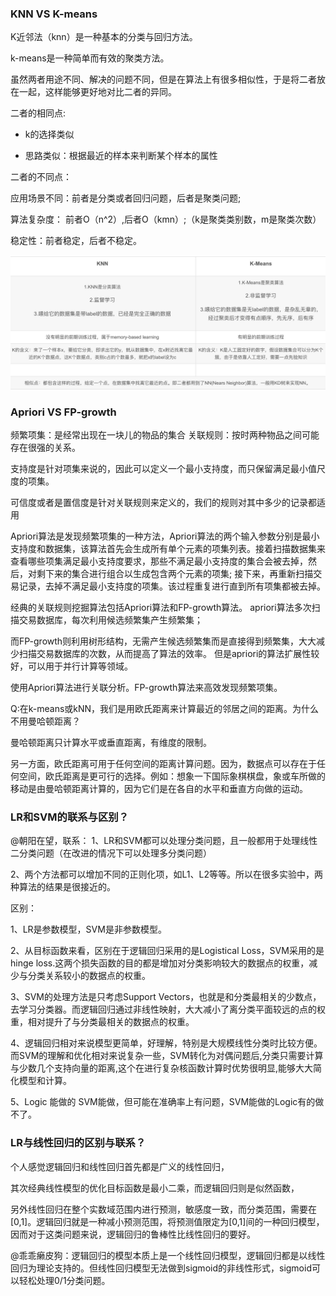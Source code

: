 
### KNN VS K-means

K近邻法（knn）是一种基本的分类与回归方法。

k-means是一种简单而有效的聚类方法。

虽然两者用途不同、解决的问题不同，但是在算法上有很多相似性，于是将二者放在一起，这样能够更好地对比二者的异同。

二者的相同点:

- k的选择类似

- 思路类似：根据最近的样本来判断某个样本的属性

二者的不同点：

应用场景不同：前者是分类或者回归问题，后者是聚类问题;

算法复杂度： 前者O（n^2）,后者O（kmn）;（k是聚类类别数，m是聚类次数）

稳定性：前者稳定，后者不稳定。

 ![Image text](https://github.com/moveondo/python-MachineLearning/blob/master/%E7%AE%97%E6%B3%95%E9%97%B4%E5%8C%BA%E5%88%AB%E8%81%94%E7%B3%BB/image/knnkmean.jpg)


### Apriori VS FP-growth


频繁项集：是经常出现在一块儿的物品的集合
关联规则：按时两种物品之间可能存在很强的关系。

支持度是针对项集来说的，因此可以定义一个最小支持度，而只保留满足最小值尺度的项集。

可信度或者是置信度是针对关联规则来定义的，我们的规则对其中多少的记录都适用

Apriori算法是发现频繁项集的一种方法，Apriori算法的两个输入参数分别是最小支持度和数据集，该算法首先会生成所有单个元素的项集列表。接着扫描数据集来查看哪些项集满足最小支持度要求，那些不满足最小支持度的集合会被去掉，然后，对剩下来的集合进行组合以生成包含两个元素的项集;
接下来，再重新扫描交易记录，去掉不满足最小支持度的项集。该过程重复进行直到所有项集都被去掉。

经典的关联规则挖掘算法包括Apriori算法和FP-growth算法。
apriori算法多次扫描交易数据库，每次利用候选频繁集产生频繁集；

而FP-growth则利用树形结构，无需产生候选频繁集而是直接得到频繁集，大大减少扫描交易数据库的次数，从而提高了算法的效率。
但是apriori的算法扩展性较好，可以用于并行计算等领域。

使用Apriori算法进行关联分析。FP-growth算法来高效发现频繁项集。


Q:在k-means或kNN，我们是用欧氏距离来计算最近的邻居之间的距离。为什么不用曼哈顿距离？

曼哈顿距离只计算水平或垂直距离，有维度的限制。

另一方面，欧氏距离可用于任何空间的距离计算问题。因为，数据点可以存在于任何空间，欧氏距离是更可行的选择。例如：想象一下国际象棋棋盘，象或车所做的移动是由曼哈顿距离计算的，因为它们是在各自的水平和垂直方向做的运动。


### LR和SVM的联系与区别？

@朝阳在望，联系： 
1、LR和SVM都可以处理分类问题，且一般都用于处理线性二分类问题（在改进的情况下可以处理多分类问题） 

2、两个方法都可以增加不同的正则化项，如L1、L2等等。所以在很多实验中，两种算法的结果是很接近的。 

区别： 

1、LR是参数模型，SVM是非参数模型。 

2、从目标函数来看，区别在于逻辑回归采用的是Logistical Loss，SVM采用的是hinge loss.这两个损失函数的目的都是增加对分类影响较大的数据点的权重，减少与分类关系较小的数据点的权重。 

3、SVM的处理方法是只考虑Support Vectors，也就是和分类最相关的少数点，去学习分类器。而逻辑回归通过非线性映射，大大减小了离分类平面较远的点的权重，相对提升了与分类最相关的数据点的权重。 

4、逻辑回归相对来说模型更简单，好理解，特别是大规模线性分类时比较方便。而SVM的理解和优化相对来说复杂一些，SVM转化为对偶问题后,分类只需要计算与少数几个支持向量的距离,这个在进行复杂核函数计算时优势很明显,能够大大简化模型和计算。 

5、Logic 能做的 SVM能做，但可能在准确率上有问题，SVM能做的Logic有的做不了。


### LR与线性回归的区别与联系？

个人感觉逻辑回归和线性回归首先都是广义的线性回归， 

其次经典线性模型的优化目标函数是最小二乘，而逻辑回归则是似然函数， 

另外线性回归在整个实数域范围内进行预测，敏感度一致，而分类范围，需要在[0,1]。逻辑回归就是一种减小预测范围，将预测值限定为[0,1]间的一种回归模型，因而对于这类问题来说，逻辑回归的鲁棒性比线性回归的要好。 

@乖乖癞皮狗：逻辑回归的模型本质上是一个线性回归模型，逻辑回归都是以线性回归为理论支持的。但线性回归模型无法做到sigmoid的非线性形式，sigmoid可以轻松处理0/1分类问题。


